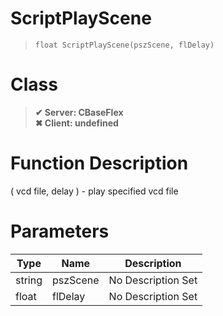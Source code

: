 # ScriptPlayScene
> `float ScriptPlayScene(pszScene, flDelay)`
# Class
> __✔ Server: CBaseFlex__  
> __✖ Client: undefined__  
# Function Description
( vcd file, delay ) - play specified vcd file
# Parameters
Type|Name|Description
--|--|--
string|pszScene|No Description Set
float|flDelay|No Description Set
